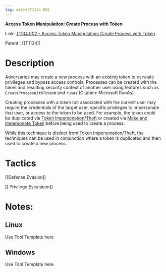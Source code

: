 ```yaml
---
tag: mitre/T1134.002
---
```


**Access Token Manipulation: Create Process with Token**

Link: [T1134.002 - Access Token Manipulation: Create Process with Token](https://attack.mitre.org/techniques/T1134/002)

Parent : [[T1134]]


# Description

Adversaries may create a new process with an existing token to escalate privileges and bypass access controls. Processes can be created with the token and resulting security context of another user using features such as <code>CreateProcessWithTokenW</code> and <code>runas</code>.(Citation: Microsoft RunAs)

Creating processes with a token not associated with the current user may require the credentials of the target user, specific privileges to impersonate that user, or access to the token to be used. For example, the token could be duplicated via [Token Impersonation/Theft](https://attack.mitre.org/techniques/T1134/001) or created via [Make and Impersonate Token](https://attack.mitre.org/techniques/T1134/003) before being used to create a process.

While this technique is distinct from [Token Impersonation/Theft](https://attack.mitre.org/techniques/T1134/001), the techniques can be used in conjunction where a token is duplicated and then used to create a new process.

# Tactics


[[Defense Evasion]]

[[ Privilege Escalation]]


# Notes:

## Linux

Use Tool Template here

## Windows

Use Tool Template here